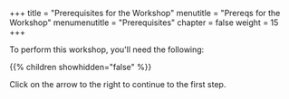+++
title = "Prerequisites for the Workshop"
menutitle = "Prereqs for the Workshop"
menumenutitle = "Prerequisites"
chapter = false
weight = 15
+++

To perform this workshop, you'll need the following:

{{% children showhidden="false" %}}

Click on the arrow to the right to continue to the first step.
